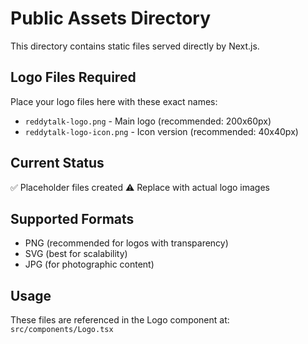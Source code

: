 # Public Assets Directory

This directory contains static files served directly by Next.js.

## Logo Files Required

Place your logo files here with these exact names:

- `reddytalk-logo.png` - Main logo (recommended: 200x60px)
- `reddytalk-logo-icon.png` - Icon version (recommended: 40x40px)

## Current Status

✅ Placeholder files created
⚠️ Replace with actual logo images

## Supported Formats

- PNG (recommended for logos with transparency)
- SVG (best for scalability)
- JPG (for photographic content)

## Usage

These files are referenced in the Logo component at:
`src/components/Logo.tsx`